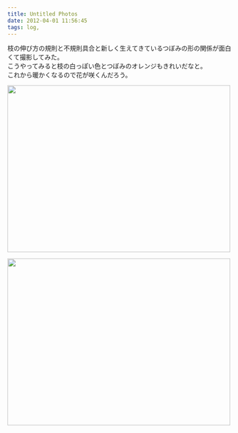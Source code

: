 ```yaml
---
title: Untitled Photos
date: 2012-04-01 11:56:45
tags: log,
---
```


枝の伸び方の規則と不規則具合と新しく生えてきているつぼみの形の関係が面白くて撮影してみた。<br>
こうやってみると枝の白っぽい色とつぼみのオレンジもきれいだなと。<br>
これから暖かくなるので花が咲くんだろう。

<a href="http://www.flickr.com/photos/shigeki_takeguchi/6835302546/" title="Untitled by shigeki.takeguchi, on Flickr"><img src="http://farm8.staticflickr.com/7066/6835302546_bc99e6a03d.jpg" width="500" height="375" alt=""></a>

<a href="http://www.flickr.com/photos/shigeki_takeguchi/6981431233/" title="Untitled by shigeki.takeguchi, on Flickr"><img src="http://farm8.staticflickr.com/7198/6981431233_220b8bd0c4.jpg" width="500" height="375" alt=""></a>
